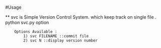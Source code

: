 #Usage

   ** svc is Simple Version Control System. which keep track on single file .
    python svc.py option
    
		Options Available :
			1) svc FILENAME ::commit file
			2) svc N ::display version number
